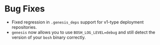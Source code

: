 # Bug Fixes

- Fixed regression in `.genesis_deps` support for v1-type deployment
  repositories.
- `genesis` now allows you to use `BOSH_LOG_LEVEL=debug` and still detect the version of your `bosh`
  binary correctly.